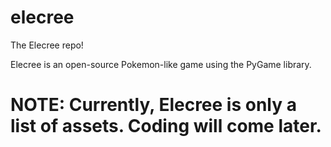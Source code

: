 # elecree
The Elecree repo!

Elecree is an open-source Pokemon-like game using the PyGame library.
# NOTE: Currently, Elecree is only a list of assets. Coding will come later.
